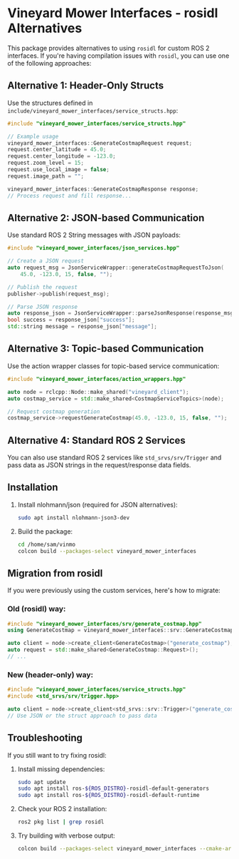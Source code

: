 # Vineyard Mower Interfaces - rosidl Alternatives

This package provides alternatives to using `rosidl` for custom ROS 2 interfaces. If you're having compilation issues with `rosidl`, you can use one of the following approaches:

## Alternative 1: Header-Only Structs

Use the structures defined in `include/vineyard_mower_interfaces/service_structs.hpp`:

```cpp
#include "vineyard_mower_interfaces/service_structs.hpp"

// Example usage
vineyard_mower_interfaces::GenerateCostmapRequest request;
request.center_latitude = 45.0;
request.center_longitude = -123.0;
request.zoom_level = 15;
request.use_local_image = false;
request.image_path = "";

vineyard_mower_interfaces::GenerateCostmapResponse response;
// Process request and fill response...
```

## Alternative 2: JSON-based Communication

Use standard ROS 2 String messages with JSON payloads:

```cpp
#include "vineyard_mower_interfaces/json_services.hpp"

// Create a JSON request
auto request_msg = JsonServiceWrapper::generateCostmapRequestToJson(
    45.0, -123.0, 15, false, "");

// Publish the request
publisher->publish(request_msg);

// Parse JSON response
auto response_json = JsonServiceWrapper::parseJsonResponse(response_msg);
bool success = response_json["success"];
std::string message = response_json["message"];
```

## Alternative 3: Topic-based Communication

Use the action wrapper classes for topic-based service communication:

```cpp
#include "vineyard_mower_interfaces/action_wrappers.hpp"

auto node = rclcpp::Node::make_shared("vineyard_client");
auto costmap_service = std::make_shared<CostmapServiceTopics>(node);

// Request costmap generation
costmap_service->requestGenerateCostmap(45.0, -123.0, 15, false, "");
```

## Alternative 4: Standard ROS 2 Services

You can also use standard ROS 2 services like `std_srvs/srv/Trigger` and pass data as JSON strings in the request/response data fields.

## Installation

1. Install nlohmann/json (required for JSON alternatives):
   ```bash
   sudo apt install nlohmann-json3-dev
   ```

2. Build the package:
   ```bash
   cd /home/sam/vinmo
   colcon build --packages-select vineyard_mower_interfaces
   ```

## Migration from rosidl

If you were previously using the custom services, here's how to migrate:

### Old (rosidl) way:
```cpp
#include "vineyard_mower_interfaces/srv/generate_costmap.hpp"
using GenerateCostmap = vineyard_mower_interfaces::srv::GenerateCostmap;

auto client = node->create_client<GenerateCostmap>("generate_costmap");
auto request = std::make_shared<GenerateCostmap::Request>();
// ...
```

### New (header-only) way:
```cpp
#include "vineyard_mower_interfaces/service_structs.hpp"
#include <std_srvs/srv/trigger.hpp>

auto client = node->create_client<std_srvs::srv::Trigger>("generate_costmap");
// Use JSON or the struct approach to pass data
```

## Troubleshooting

If you still want to try fixing rosidl:

1. Install missing dependencies:
   ```bash
   sudo apt update
   sudo apt install ros-${ROS_DISTRO}-rosidl-default-generators
   sudo apt install ros-${ROS_DISTRO}-rosidl-default-runtime
   ```

2. Check your ROS 2 installation:
   ```bash
   ros2 pkg list | grep rosidl
   ```

3. Try building with verbose output:
   ```bash
   colcon build --packages-select vineyard_mower_interfaces --cmake-args -DCMAKE_VERBOSE_MAKEFILE=ON
   ```
